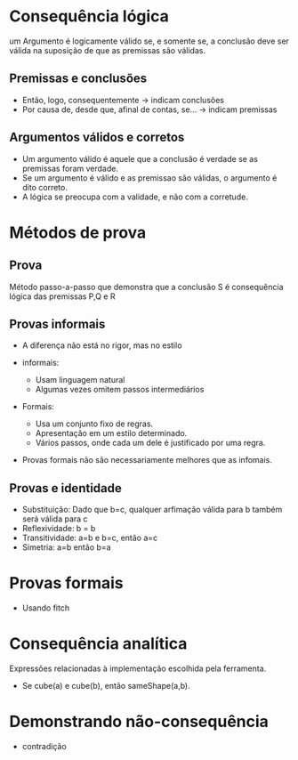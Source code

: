 # Consequência lógica

um Argumento é logicamente válido se, e somente se, a conclusão deve ser válida na suposição de que as premissas são válidas.

## Premissas e conclusões

- Então, logo, consequentemente -> indicam conclusões
- Por causa de, desde que, afinal de contas, se... -> indicam premissas

## Argumentos válidos e corretos

- Um argumento válido é aquele que a conclusão é verdade se as premissas foram verdade.
- Se um argumento é válido e as premissao são válidas, o argumento é dito correto.
- A lógica se preocupa com a validade, e não com a corretude.

# Métodos de prova

## Prova

Método passo-a-passo que demonstra que a conclusão S é consequência lógica das premissas P,Q e R

## Provas informais

- A diferença não está no rigor, mas no estilo
- informais:
    - Usam linguagem natural
    - Algumas vezes omitem passos intermediários

- Formais:
    - Usa um conjunto fixo de regras.
    - Apresentação em um estilo determinado.
    - Vários passos, onde cada um dele é justificado por uma regra.

- Provas formais não são necessariamente melhores que as infomais.

## Provas e identidade

- Substituição: Dado que b=c, qualquer arfimação válida para b também será válida para c
- Reflexividade: b = b
- Transitividade: a=b e b=c, então a=c
- Simetria: a=b então b=a

# Provas formais

- Usando fitch

# Consequência analítica

Expressões relacionadas à implementação escolhida pela ferramenta.

- Se cube(a) e cube(b), então sameShape(a,b). 

# Demonstrando não-consequência

- contradição

